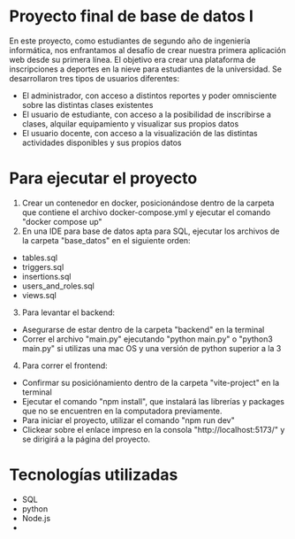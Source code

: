 # Proyecto final de base de datos I

En este proyecto, como estudiantes de segundo año de ingeniería informática, nos enfrantamos al desafío de crear nuestra primera aplicación web desde su primera línea. El objetivo era crear una plataforma de inscripciones a deportes en la nieve para estudiantes de la universidad. Se desarrollaron tres tipos de usuarios diferentes: 
  - El administrador, con acceso a distintos reportes y poder omnisciente sobre las distintas clases existentes
  - El usuario de estudiante, con acceso a la posibilidad de inscribirse a clases, alquilar equipamiento y visualizar sus propios datos
  - El usuario docente, con acceso a la visualización de las distintas actividades disponibles y sus propios datos

# Para ejecutar el proyecto

1. Crear un contenedor en docker, posicionándose dentro de la carpeta que contiene el archivo docker-compose.yml y ejecutar el comando "docker compose up"
2. En una IDE para base de datos apta para SQL, ejecutar los archivos de la carpeta "base_datos" en el siguiente orden:
  - tables.sql
  - triggers.sql
  - insertions.sql
  - users_and_roles.sql
  - views.sql
3. Para levantar el backend:
  - Asegurarse de estar dentro de la carpeta "backend" en la terminal
  - Correr el archivo "main.py" ejecutando "python main.py" o "python3 main.py" si utilizas una mac OS y una versión de python superior a la 3
4. Para correr el frontend:
  - Confirmar su posiciónamiento dentro de la carpeta "vite-project" en la terminal
  - Ejecutar el comando "npm install", que instalará las librerías y packages que no se encuentren en la computadora previamente.
  - Para iniciar el proyecto, utilizar el comando "npm run dev"
  - Clickear sobre el enlace impreso en la consola "http://localhost:5173/" y se dirigirá a la página del proyecto.

# Tecnologías utilizadas

  - SQL
  - python
  - Node.js
  - 
